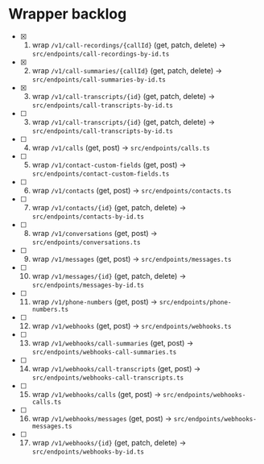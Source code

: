 # Wrapper backlog
- [x] 1. wrap `/v1/call-recordings/{callId}` (get, patch, delete) → `src/endpoints/call-recordings-by-id.ts`
- [x] 2. wrap `/v1/call-summaries/{callId}` (get, patch, delete) → `src/endpoints/call-summaries-by-id.ts`
- [x] 3. wrap `/v1/call-transcripts/{id}` (get, patch, delete) → `src/endpoints/call-transcripts-by-id.ts`
- [ ] 3. wrap `/v1/call-transcripts/{id}` (get, patch, delete) → `src/endpoints/call-transcripts-by-id.ts`
- [ ] 4. wrap `/v1/calls` (get, post) → `src/endpoints/calls.ts`
- [ ] 5. wrap `/v1/contact-custom-fields` (get, post) → `src/endpoints/contact-custom-fields.ts`
- [ ] 6. wrap `/v1/contacts` (get, post) → `src/endpoints/contacts.ts`
- [ ] 7. wrap `/v1/contacts/{id}` (get, patch, delete) → `src/endpoints/contacts-by-id.ts`
- [ ] 8. wrap `/v1/conversations` (get, post) → `src/endpoints/conversations.ts`
- [ ] 9. wrap `/v1/messages` (get, post) → `src/endpoints/messages.ts`
- [ ] 10. wrap `/v1/messages/{id}` (get, patch, delete) → `src/endpoints/messages-by-id.ts`
- [ ] 11. wrap `/v1/phone-numbers` (get, post) → `src/endpoints/phone-numbers.ts`
- [ ] 12. wrap `/v1/webhooks` (get, post) → `src/endpoints/webhooks.ts`
- [ ] 13. wrap `/v1/webhooks/call-summaries` (get, post) → `src/endpoints/webhooks-call-summaries.ts`
- [ ] 14. wrap `/v1/webhooks/call-transcripts` (get, post) → `src/endpoints/webhooks-call-transcripts.ts`
- [ ] 15. wrap `/v1/webhooks/calls` (get, post) → `src/endpoints/webhooks-calls.ts`
- [ ] 16. wrap `/v1/webhooks/messages` (get, post) → `src/endpoints/webhooks-messages.ts`
- [ ] 17. wrap `/v1/webhooks/{id}` (get, patch, delete) → `src/endpoints/webhooks-by-id.ts`
